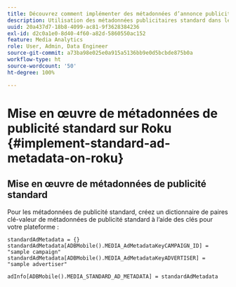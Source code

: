```yaml
---
title: Découvrez comment implémenter des métadonnées d’annonce publicitaire standard sur Roku
description: Utilisation des métadonnées publicitaires standard dans le suivi des publicités sur Roku.
uuid: 20a437d7-18b8-4099-ac81-9f3628384236
exl-id: d2c0a1e0-8d40-4f60-a82d-5860550ac152
feature: Media Analytics
role: User, Admin, Data Engineer
source-git-commit: a73ba98e025e0a915a5136bb9e0d5bcbde875b0a
workflow-type: ht
source-wordcount: '50'
ht-degree: 100%

---
```


# Mise en œuvre de métadonnées de publicité standard sur Roku {#implement-standard-ad-metadata-on-roku}

## Mise en œuvre de métadonnées de publicité standard

Pour les métadonnées de publicité standard, créez un dictionnaire de paires clé-valeur de métadonnées de publicité standard à l’aide des clés pour votre plateforme :

```
standardAdMetadata = {} 
standardAdMetadata[ADBMobile().MEDIA_AdMetadataKeyCAMPAIGN_ID] = "sample campaign" 
standardAdMetadata[ADBMobile().MEDIA_AdMetadataKeyADVERTISER] = "sample advertiser" 

adInfo[ADBMobile().MEDIA_STANDARD_AD_METADATA] = standardAdMetadata 
```
